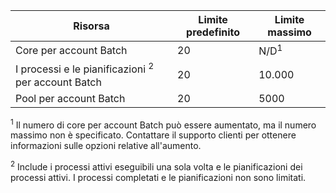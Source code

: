 | **Risorsa** | **Limite predefinito** | **Limite massimo** |
| --- | --- | --- |
| Core per account Batch |20 |N/D<sup>1</sup> |
| I processi e le pianificazioni <sup>2</sup> per account Batch |20 |10\.000 |
| Pool per account Batch |20 |5000 |

<sup>1</sup> Il numero di core per account Batch può essere aumentato, ma il numero massimo non è specificato. Contattare il supporto clienti per ottenere informazioni sulle opzioni relative all'aumento.  

<sup>2</sup> Include i processi attivi eseguibili una sola volta e le pianificazioni dei processi attivi. I processi completati e le pianificazioni non sono limitati.

<!---HONumber=AcomDC_0615_2016-->